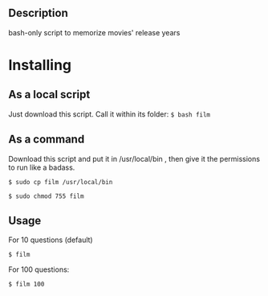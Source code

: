 ## Description
bash-only script to memorize movies' release years

# Installing

## As a local script
Just download this script. Call it within its folder:
``$ bash film``

## As a command
Download this script and put it in /usr/local/bin , then give it the permissions to run like a badass.

``$ sudo cp film /usr/local/bin``

``$ sudo chmod 755 film``

## Usage

For 10 questions (default)

``$ film``

For 100 questions:

``$ film 100`` 
